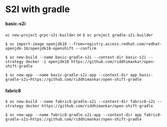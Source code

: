 # S2I with gradle


#### basic-s2i

`oc new-project grpc-s2i-builder`
or
`$ oc project gradle-s2i-builder`

`$ oc import-image openjdk18 --from=registry.access.redhat.com/redhat-openjdk-18/openjdk18-openshift --confirm`

`$ oc new-build --name basic-gradle-s2i --context-dir basic-s2i --strategy docker -i openjdk18 https://github.com/riddhimankar/open-shift-gradle`

`$ oc new-app --name basic-gradle-s2i-app --context-dir app basic-gradle-s2i~https://github.com/riddhimankar/open-shift-gradle`

#### fabric8

`$ oc new-build --name fabric8-gradle-s2i --context-dir fabric8-s2i --strategy docker https://github.com/riddhimankar/open-shift-gradle`

`$ oc new-app --name fabric8-gradle-s2i-app --context-dir app fabric8-gradle-s2i~https://github.com/riddhimankar/open-shift-gradle`
